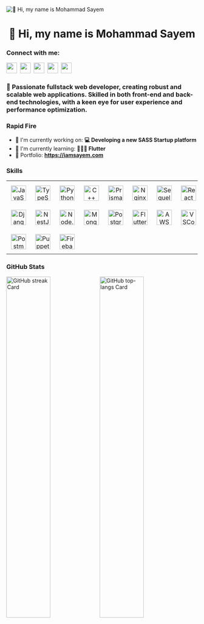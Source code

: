 ![👋 Hi, my name is Mohammad Sayem](https://miro.medium.com/v2/resize:fit:1358/0*FGD6BUzzZs1VJLuY.gif)

<div id="toc">
  <ul align="center" style="list-style: none">
    <summary>
      <h1>
        👋 Hi, my name is Mohammad Sayem
      </h1>
    </summary>
  </ul>
</div>

**<h3 align="left">Connect with me:</h3>** 
<p align="left"><a href="https://twitter.com/Sushil__SM" target="_blank"><img src="https://img.shields.io/badge/Twitter-000000?logo=X&logoColor=white" height="28" style="margin-right: 4px"></a> <a href="https://www.facebook.com/sayem.me" target="_blank"><img src="https://img.shields.io/badge/Facebook-1877F2?style=for-the-badge&logo=facebook&logoColor=white" height="28" style="margin-right: 4px"></a> <a href="https://github.com/Say-M" target="_blank"><img src="https://img.shields.io/badge/GitHub-100000?style=for-the-badge&logo=github&logoColor=white" height="28" style="margin-right: 4px"></a> <a href="https://www.linkedin.com/in/say-m" target="_blank"><img src="https://img.shields.io/badge/LinkedIn-0077B5?style=for-the-badge&logo=linkedin&logoColor=white" height="28" style="margin-right: 4px"></a> <a href="https://www.youtube.com/@unexpected_bugs" target="_blank"><img src="https://img.shields.io/badge/YouTube-FF0000?style=for-the-badge&logo=youtube&logoColor=white" height="28" style="margin-right: 4px"></a></p>

 **<h3 align="left">🚀 Passionate fullstack web developer, creating robust and scalable web applications. Skilled in both front-end and back-end technologies, with a keen eye for user experience and performance optimization.</h3>**

**<h3 align="left">Rapid Fire</h3>**

- 💼 I'm currently working on: **💻 Developing a new SASS Startup platform**
- 🌱 I'm currently learning: **👨🏻‍💻 Flutter**
- 📂 Portfolio: **<a href="https://iamsayem.com" target="_blank">https://iamsayem.com</a>**

 **<h3 align="left">Skills</h3>**

<table style="width: 100%; border: 0px solid white;"><tr><td style="text-align: center; border: 0px; padding: 12px;"><img src="https://cdn.jsdelivr.net/gh/devicons/devicon/icons/javascript/javascript-original.svg" height="40" alt="JavaScript"/></td><td style="text-align: center; border: 0px; padding: 12px;"><img src="https://cdn.jsdelivr.net/gh/devicons/devicon/icons/typescript/typescript-original.svg" height="40" alt="TypeScript"/></td><td style="text-align: center; border: 0px; padding: 12px;"><img src="https://cdn.jsdelivr.net/gh/devicons/devicon/icons/python/python-original.svg" height="40" alt="Python"/></td><td style="text-align: center; border: 0px; padding: 12px;"><img src="https://cdn.jsdelivr.net/gh/devicons/devicon/icons/cplusplus/cplusplus-original.svg" height="40" alt="C++"/></td><td style="text-align: center; border: 0px; padding: 12px;"><img src="https://cdn.jsdelivr.net/gh/devicons/devicon/icons/prisma/prisma-original.svg" height="40" alt="Prisma"/></td><td style="text-align: center; border: 0px; padding: 12px;"><img src="https://skillicons.dev/icons?i=nginx" height="40" alt="Nginx"/></td><td style="text-align: center; border: 0px; padding: 12px;"><img src="https://cdn.jsdelivr.net/gh/devicons/devicon/icons/sequelize/sequelize-original.svg" height="40" alt="Sequelize"/></td><td style="text-align: center; border: 0px; padding: 12px;"><img src="https://cdn.jsdelivr.net/gh/devicons/devicon/icons/react/react-original.svg" height="40" alt="React"/></td><td style="text-align: center; border: 0px; padding: 12px;"><img src="https://cdn.jsdelivr.net/gh/devicons/devicon/icons/bootstrap/bootstrap-original.svg" height="40" alt="Bootstrap"/></td><td style="text-align: center; border: 0px; padding: 12px;"><img src="https://cdn.jsdelivr.net/gh/devicons/devicon@latest/icons/tailwindcss/tailwindcss-original.svg" height="40" alt="Tailwind CSS"/></td><td style="text-align: center; border: 0px; padding: 12px;"><img src="https://cdn.simpleicons.org/nextdotjs/000000" height="40" alt="Next.js"/></td><td style="text-align: center; border: 0px; padding: 12px;"><img src="https://cdn.simpleicons.org/express/000000" height="40" alt="Express"/></td></tr><tr><td style="text-align: center; border: 0px; padding: 12px;"><img src="https://cdn.simpleicons.org/django/092E20" height="40" alt="Django"/></td><td style="text-align: center; border: 0px; padding: 12px;"><img src="https://cdn.simpleicons.org/nestjs/E0234E" height="40" alt="NestJs"/></td><td style="text-align: center; border: 0px; padding: 12px;"><img src="https://skillicons.dev/icons?i=nodejs" height="40" alt="Node.js"/></td><td style="text-align: center; border: 0px; padding: 12px;"><img src="https://cdn.simpleicons.org/mongodb/4DB33D" height="40" alt="MongoDB"/></td><td style="text-align: center; border: 0px; padding: 12px;"><img src="https://skillicons.dev/icons?i=postgresql" height="40" alt="PostgreSQL"/></td><td style="text-align: center; border: 0px; padding: 12px;"><img src="https://skillicons.dev/icons?i=flutter" height="40" alt="Flutter"/></td><td style="text-align: center; border: 0px; padding: 12px;"><img src="https://skillicons.dev/icons?i=aws" height="40" alt="AWS"/></td><td style="text-align: center; border: 0px; padding: 12px;"><img src="https://skillicons.dev/icons?i=vscode" height="40" alt="VSCode"/></td><td style="text-align: center; border: 0px; padding: 12px;"><img src="https://skillicons.dev/icons?i=visualstudio" height="40" alt="Visualstudio"/></td><td style="text-align: center; border: 0px; padding: 12px;"><img src="https://skillicons.dev/icons?i=xd" height="40" alt="Adobe XD"/></td><td style="text-align: center; border: 0px; padding: 12px;"><img src="https://skillicons.dev/icons?i=notion" height="40" alt="Notion"/></td><td style="text-align: center; border: 0px; padding: 12px;"><img src="https://skillicons.dev/icons?i=figma" height="40" alt="Figma"/></td></tr><tr><td style="text-align: center; border: 0px; padding: 12px;"><img src="https://skillicons.dev/icons?i=postman" height="40" alt="Postman"/></td><td style="text-align: center; border: 0px; padding: 12px;"><img src="https://cdn.jsdelivr.net/gh/devicons/devicon/icons/puppeteer/puppeteer-original.svg" height="40" alt="Puppeteer"/></td><td style="text-align: center; border: 0px; padding: 12px;"><img src="https://cdn.jsdelivr.net/gh/devicons/devicon/icons/firebase/firebase-plain.svg" height="40" alt="Firebase"/></td></table>

 **<h3 align="left">GitHub Stats</h3>**

<p align="left">
  <img width="48%" src="https://streak-stats.demolab.com/?user=say-m&theme=react&hide_border=false&date_format=M+j%5B%2C+Y%5D&mode=daily&hide_total_contributions=false&hide_current_streak=false&hide_longest_streak=false&card_height=200" alt="GitHub streak Card" />
  <img width="48%" src="https://github-readme-stats.vercel.app/api/top-langs?username=say-m&theme=react&hide_title=false&layout=compact&langs_count=6&hide_progress=false&card_width=400" alt="GitHub top-langs Card" />
</p>

